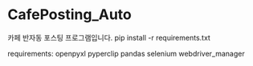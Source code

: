 # CafePosting_Auto

카페 반자동 포스팅 프로그램입니다.
pip install -r requirements.txt

requirements:
openpyxl
pyperclip
pandas
selenium
webdriver_manager
